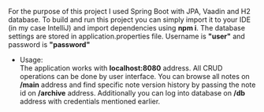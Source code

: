 For the purpose of this project I used Spring Boot with JPA, Vaadin and H2 database.
To build and run this project you can simply import it to your IDE (in my case IntelliJ) and import dependencies using **npm i**.
The database settings are stored in application.properties file.
Username is **"user"** and password is **"password"**

- Usage:  
The application works with **localhost:8080** address.
All CRUD operations can be done by user interface.
You can browse all notes on **/main** address and find specific note version history by passing the note id on **/archive** address.
Additionally you can log into database on **/db** address with credentials mentioned earlier.
